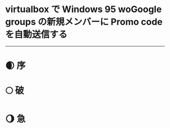 # virtualbox で Windows 95 woGoogle groups の新規メンバーに Promo code を自動送信する

---

# 🌒️ 序

# 🌕️ 破

# 🌖️ 急


